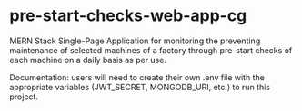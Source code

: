 # pre-start-checks-web-app-cg
MERN Stack Single-Page Application for monitoring the preventing maintenance of selected machines of a factory through pre-start checks of each machine on a daily basis as per use. 


Documentation:  users will need to create their own .env file with the appropriate variables (JWT_SECRET, MONGODB_URI, etc.) to run this project.